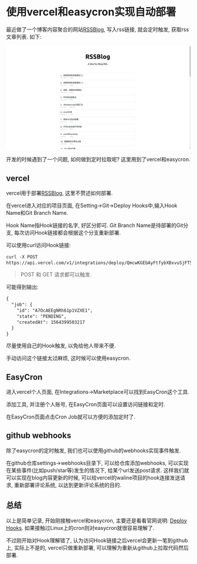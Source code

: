 # 使用vercel和easycron实现自动部署


最近做了一个博客内容聚合的网站[RSSBlog](https://rssblog.vercel.app/), 写入rss链接, 就会定时触发, 获取rss文章列表. 如下:

<!--more-->

![RSSBlog](https://raw.githubusercontent.com/caibingcheng/rssblog/master/public/screenshot.png "RSSBlog")

开发的时候遇到了一个问题, 如何做到定时拉取呢? 这里用到了vercel和easycron.

## vercel

vercel用于部署[RSSBlog](https://rssblog.vercel.app/), 这里不赘述如何部署.

在vercel进入对应的项目页面, 在Setting->Git->Deploy Hooks中,输入Hook Name和Git Branch Name.

Hook Name指Hook链接的名字, 好区分即可. Git Branch Name是待部署的Git分支, 每次访问Hook链接都会根据这个分支重新部署.

可以使用curl访问Hook链接:
```
curl -X POST https://api.vercel.com/v1/integrations/deploy/QmcwKGEbAyFtfybXBxvuSjFT54dc5dRLmAYNB5jxxXsbeZ/hUg65Lj4CV
```

> POST 和 GET 请求都可以触发.

可能得到输出:
```
{
  "job": {
    "id": "A7OcAEEgNRh61p1VZXE1",
    "state": "PENDING",
    "createdAt": 1564399503217
  }
}
```

尽量使用自己的Hook触发, 以免给他人带来不便.

手动访问这个链接太过麻烦, 这时候可以使用easycron.

## EasyCron

进入vercel个人页面, 在Integrations->Marketplace可以找到EasyCron这个工具.

添加工具, 并注册个人账号, 在EasyCron页面可以设置访问链接和定时.

在EasyCron页面点击Cron Job就可以方便的添加定时了.

## github webhooks

除了easycron的定时触发, 我们也可以使用github的webhooks实现事件触发.

在github仓库settings->webhooks目录下, 可以给仓库添加webhooks, 可以实现在某些事件(比如push/star等)发生的情况下, 给某个url发送post请求. 这样我们就可以实现在blog内容更新的时候, 可以给vercel的waline项目的hook连接发送请求, 重新部署评论系统, 以达到更新评论系统的目的.

## 总结

以上是简单记录, 开始刚接触vercel和easycron, 主要还是看看官网说明: [Deploy Hooks](https://vercel.com/docs/more/deploy-hooks). 如果接触过Linux上的cron则对easycron就很容易理解了.

不过刚开始对Hook理解错了, 认为访问Hook链接之后vercel会更新一笔到github上, 实际上不是的, vercel只做重新部署, 可以理解为重新从github上拉取代码然后部署.

